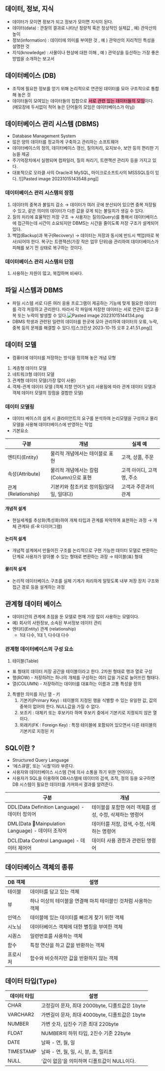 ## 데이터, 정보, 지식
- 데이터가 모이면 정보가 되고 정보가 모이면 지식이 된다.
- 데이터(data) : 관찰의 결과로 나타난 정량적 혹은 정상적인 실제값 , 예) 관악산의 높이
- 정보(information) : 데이터에 의미를 부여한 것 , 예 ) 관악산의 지리적인 특성을 설명한 것
- 지식(knowledge) : 사물이나 현상에 대한 이해 , 예 ) 관악상을 등산하는 가장 좋은 방법을 소개하는 보고서
## 데이터베이스 (DB)
- 조직에 필요한 정보를 얻기 위해 논리적으로 연관된 데이터를 모아 구조적으로 통합해 놓은 것
- 데이터들이 모여있는 데이터들의 집합으로 <mark style="background: #FF5582A6;">서로 관련 있는 데이터들의 모임</mark>이다. (메모장에 두서없이 적어 놓은 단어들의 모임은 데이터베이스가 아님)
## 데이터베이스 관리 시스템 (DBMS)
- Database Management System
- 많은 양의 데이터를 정교하게 구축하고 관리하는 소프트웨어
- 데이터베이스의 정의, 데이터베이스 갱신, 질의처리, 요지보수, 보안 등의 편리한 기능을 제공
- 주기억장치에서 실행되며 컴파일러, 질의 처리기, 트랜잭션 관리자 등을 가지고 있다.
- 대표적으로 오라클 사의 Oracle과 MySQL, 마이크로소프트사의 MSSSQL등이 있다.
![[Pasted image 20231015143548.png]]
### 데이터베이스 관리 시스템의 장점 
1. 데이터의 중복과 불일치 감소
	→ 데이터가 여러 곳에 분산되어 있으면 중복 저장될 수 있고, 같은 의미의 데이터가 다른 값을 갖게 되는 불일치가 생길 수 있다.
2. 질의 처리에 효율적인 저장 구조
	→ 사용자는 질의(Query)를 통해서 데이터베이스에 접근하는데 시간이 소요되지만 DBMS는 시간을 줄이도록 저장 구조가 설계되어 있다.
3. 백업(Backup)과 복구(Recovery)
	→ 데이터는 저장과 동시에 반드시 백업(따로 복사)되어야 한다. 복구는 트랜잭션(가장 작은 업무 단위)을 관리하여 데이터베이스가 피해를 보기 전 상태로 복구하는 것이다.
### 데이터베이스 관리 시스템의 단점
1. 사용하는 자원이 많고, 복잡하며 비싸다.
## 파일 시스템과 DBMS
- 파일 시스템
	서로 다른 여러 응용 프로그램이 제공하는 기능에 맞게 필요한 데이터를 각각 저장하고 관리한다.
	따라서 각 파일에 저장한 데이터는 서로 연관이 없고 중복 또는 누락이 발생할 수 있다.![Pasted image 20231015144134.png](app://aba85edf7aefce64acf2a9bcbccb4c50457d/Users/rim-yeeun/Library/Mobile%20Documents/iCloud~md~obsidian/Documents/Archieve01/Web%20Developer%20%F0%9F%91%A9%F0%9F%8F%BB%E2%80%8D%F0%9F%92%BB/%ED%8F%B4%EB%8D%94%20-%20%EC%9D%B4%EB%AF%B8%EC%A7%80/Pasted%20image%2020231015144134.png?1697348494033)
- DBMS
	학생과 관련된 일련의 데이터를 한곳에 모아 관리하여 데이터의 오류, 누락, 중복 등의 문제를 해결할 수 있다.![[스크린샷 2023-10-15 오후 2.41.51.png]]
## 데이터 모델
- 컴퓨터에 데이터를 저장하는 방식을 정의해 놓은 개념 모형
1. 계층형 데이터 모델
2. 네트워크형 데이터 모델
3. 관계형 데이터 모델(가장 많이 사용)
4. 객체-관계 데이터 모델 (객체 지향 언어가 널리 사용됨에 따라 관계 데이터 모델과 객체 데이터 모델의 장점을 결합한 모델)
### 데이터 모델링
- 데이터 베이스의 설계 시 클라이언트의 요구를 분석하여 논리모델을 구성하고 물리모델을 사용해 데이터베이스에 반영하는 작업
- 기본요소

| 구분               | 개념                                     | 실제 예                   |
| ------------------ | ---------------------------------------- | ------------------------- |
| 엔티티(Entity)     | 물리적 개념에서는 테이블로 표현          | 고객, 상품, 주문          |
| 속성(Attribute)    | 물리적 개념에서는 칼럼(Column)으로 표현  | 고객 아이디, 고객명, 주소 |
| 관계(Relationship) | 기본키와 참조키로 정의됨(일대일, 일대다) | 고객과 주문과의 관계      |

#### 개념적 설계
- 현실세계를 추상화(특성화)하여 개체 타입과 관계를 파악하여 표현하는 과정 → 개체 관계돠 (E-R 다이어그램)
#### 논리적 설계
- 개념적 설계에서 만들어진 구조를 논리적으로 구현 가능한 데이터 모델로 변환하는 단계로 사용자가 알아볼 수 있는 형태로 변환하는 과장 → 테이블(표) 형태
#### 물리적 설계
- 논리적 데이터베이스 구조를 실제 기계가 처리하게 알맞도록 내부 저장 장치 구조와 접근 경로 등을 설계하는 과정
## 관계형 데이터 베이스
- 데이터간의 관계에 초점을 둔 모델로 현재 가장 많이 사용하는 모델이다.
- 예) 회사의 사원정보, 소속된 부서정보 데이터 관리
-  엔티티(Entity) 관계 (relationship)
	-  1대 다수, 1대 1, 다수대 다수 
### 관계형 데이터베이스의 구성 요소
1. 테이블(Table)
- 표 형태의 데이터 저장 공간을 테이블이라고 한다. 2차원 형태로 행과 열로 구성
- 행(ROW) - 저장하려는 하나의 개체를 구성하는 여러 값을 가로로 늘어뜨린 형태다.
- 열(COLUMN) - 저장하려는 데이터를 대표하는 이름과 고통 특성을 정의
2. 특별한 의미를 지닌 열 - 키
	1. 기본키(Primary Key) : 테이블의 지정된 행을 식별할 수 있는 유일한 값, 값의 중복이 없어야 한다. NULL값을 가질 수 없다.
	2. 보조키 : 대체키 또는 후보키라 하며 후보키 중에서 기본키로 지정되지 않은 열이다.
	3. 외래키(FK : Foreign Key) : 특정 테이블에 포함되어 있으면서 다른 테이블의 기본키로 지정된 키
## SQL이란 ?
- Structured Query Language
-  ‘에스큐엘’, 또는 ’시퀄’이라 부른다.
- 사용자와 데이터베이스 시스템 간에 의사 소통을 하기 위한 언어이다,
- 사용자가 SQL을 이용하여 DB시스템에 데이터의 검색, 조작, 정의 등을 요구하면 DB 시스템이 필요한 데이터를 가져와서 결과를 알려준다.

| 구분                                             | 개념                                                    |
| ------------------------------------------------ | ------------------------------------------------------- |
| DDL(Data Definition Language) - 데이터 정의어    | 테이블을 포함한 여러 객체를 생성, 수정, 삭제하는 명령어 |
| DML(Data Mainpulation Language) - 데이터 조작어 | 데이터를 저장, 검색, 수정, 삭제하는 명령어              |
| DCL(Data Control Language) - 데이터 제어어       | 데이터 사용 권한과 관련된 명령어                        |
## 데이터베이스 객체의 종류
| DB 객체  | 설명                                                           |
| -------- | -------------------------------------------------------------- |
| 테이블   | 데이터를 담고 있는 객체                                        |
| 뷰       | 하나 이상의 테이블을 연결해 마치 테이블인 것처럼 사용하는 객체 |
| 인덱스   | 테이블에 있는 데이터를 빠르게 찾기 위한 객체                   |
| 시노님   | 데이터베이스 객체에 대한 별칭을 부여한 객체                    |
| 시퀀스   | 일련번호를 사용하는 객체                                       |
| 함수     | 특정 연산을 하고 값을 반환하는 객체                            |
| 프로시저 | 함수와 비슷하지만 값을 반환하지 않는 객체                                                               |
## 데이터 타입(Type) 
| 데이터 타입 | 설명                                           |
| ----------- | ---------------------------------------------- |
| CHAR        | 고정길이 문자, 최대 2000byte, 디폴트값은 1byte |
| VARCHAR2    | 가변길이 문자, 최대 4000byte, 디폴트값은 1byte |
| NUMBER      | 가변 숫자, 십진수 기준 최대 220byte            |
| FLOAT       | NUMBER의 하위 타입, 2진수 기준 22byte          |
| DATE        | 날짜 - 연, 월, 일                              |
| TIMESTAMP   | 날짜 - 연, 월, 일, 시, 분, 초, 밀리초          |
| NULL        | ‘값이 없음’을 의미하며 디폴트값이 NULL이다.                                               |
